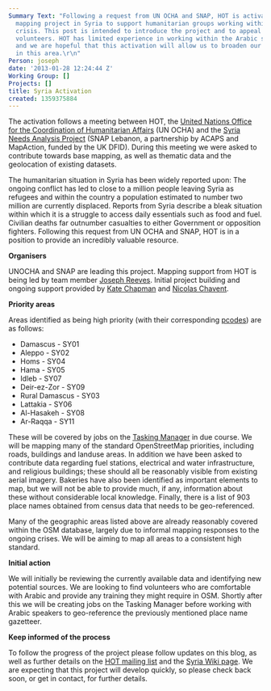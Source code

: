 ```yaml
---
Summary Text: "Following a request from UN OCHA and SNAP, HOT is activating a remote
  mapping project in Syria to support humanitarian groups working within the current
  crisis. This post is intended to introduce the project and to appeal for help from
  volunteers. HOT has limited experience in working within the Arabic speaking world
  and we are hopeful that this activation will allow us to broaden our skills base
  in this area.\r\n"
Person: joseph
date: '2013-01-28 12:24:44 Z'
Working Group: []
Projects: []
title: Syria Activation
created: 1359375884
---
```

The activation follows a meeting between HOT, the <a href="http://www.unocha.org/">United Nations Office for the Coordination of Humanitarian Affairs</a> (UN OCHA) and the <a href="http://data.unhcr.org/syrianrefugees/partner.php?OrgId=135">Syria Needs Analysis Project</a> (SNAP Lebanon, a partnership by ACAPS and MapAction, funded by the UK DFID). During this meeting we were asked to contribute towards base mapping, as well as thematic data and the geolocation of existing datasets.

The humanitarian situation in Syria has been widely reported upon: The ongoing conflict has led to close to a million people leaving Syria as refugees and within the country a population estimated to number two million are currently displaced. Reports from Syria describe a bleak situation within which it is a struggle to access daily essentials such as food and fuel. Civilian deaths far outnumber casualties to either Government or opposition fighters. Following this request from UN OCHA and SNAP, HOT is in a position to provide an incredibly valuable resource.


<b>Organisers</b>

UNOCHA and SNAP are leading this project. Mapping support from HOT is being led by team member <a href="mailto:joseph.reeves@hotosm.org">Joseph Reeves</a>. Initial project building and ongoing support provided by <a href="mailto:kate.chapman@hotosm.org">Kate Chapman</a> and <a href="mailto:nicolas.chavent@hotosm.org">Nicolas Chavent</a>.


<b>Priority areas</b>

Areas identified as being high priority (with their corresponding <a href="http://hot.openstreetmap.org/sites/default/files/SYR_Pcode-Flyer_2013-01-24a.pdf">pcodes</a>) are as follows:
<ul>
<li>Damascus - SY01</li>
<li>Aleppo - SY02</li>
<li>Homs - SY04</li>
<li>Hama - SY05</li>
<li>Idleb - SY07</li>
<li>Deir-ez-Zor - SY09</li>
<li>Rural Damascus - SY03</li>
<li>Lattakia - SY06</li>
<li>Al-Hasakeh - SY08</li>
<li>Ar-Raqqa - SY11</li>
</ul>
These will be covered by jobs on the <a href="http://tasks.hotosm.org/">Tasking Manager</a> in due course. We will be mapping many of the standard OpenStreetMap priorities, including roads, buildings and landuse areas. In addition we have been asked to contribute data regarding fuel stations, electrical and water infrastructure, and religious buildings; these should all be reasonably visible from existing aerial imagery. Bakeries have also been identified as important elements to map, but we will not be able to provide much, if any, information about these without considerable local knowledge. Finally, there is a list of 903 place names obtained from census data that needs to be geo-referenced.

Many of the geographic areas listed above are already reasonably covered within the OSM database, largely due to informal mapping responses to the ongoing crises. We will be aiming to map all areas to a consistent high standard.


<b>Initial action</b>

We will initially be reviewing the currently available data and identifying new potential sources. We are looking to find volunteers who are comfortable with Arabic and provide any training they might require in OSM. Shortly after this we will be creating jobs on the Tasking Manager before working with Arabic speakers to geo-reference the previously mentioned place name gazetteer.


<b>Keep informed of the process</b>

To follow the progress of the project please follow updates on this blog, as well as further details on the <a href="http://lists.openstreetmap.org/listinfo/hot">HOT mailing list</a> and the <a href="http://wiki.openstreetmap.org/wiki/WikiProject_Syria">Syria Wiki page</a>. We are expecting that this project will develop quickly, so please check back soon, or get in contact, for further details.
